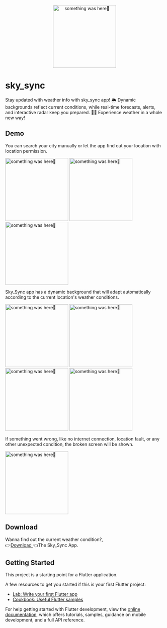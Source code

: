 
<p align="center">
    <img width="200" src="https://github.com/user-attachments/assets/ac576ec0-9de4-4f99-809f-341c9712da60" alt="something was here🤔">
</p>

# sky_sync
Stay updated with weather info with sky_sync app! 🌦️ Dynamic backgrounds reflect current conditions, while real-time forecasts, alerts, and interactive radar keep you prepared. 🌈✨ Experience weather in a whole new way!

## Demo
You can search your city manually or let the app find out your location with location permission.
<p> 
  <img width="200" src="https://github.com/user-attachments/assets/754addb0-8525-4d0c-936f-33962040466b" alt="something was here🤔">
   <img width="200" src="https://github.com/user-attachments/assets/6e36d51e-0610-4995-8373-279a4898caf6" alt="something was here🤔">
   <img width="200" src="https://github.com/user-attachments/assets/c93f2b6b-3e6d-4695-9fb1-fe99e3e03593" alt="something was here🤔">
</p>

Sky_Sync app has a dynamic background that will adapt automatically according to the current location's weather conditions.
<p> 
    
  <img width="200" src="https://github.com/user-attachments/assets/517cc607-0410-46b4-b0ca-7222e5ae615d" alt="something was here🤔">
    <img width="200" src="https://github.com/user-attachments/assets/7808deb4-444e-4321-8554-b383d3fe8138" alt="something was here🤔">
     <img width="200" src="https://github.com/user-attachments/assets/cffe6a60-7aa9-4c6d-9b2e-e3da8c9e5d92" alt="something was here🤔">
    <img width="200" src="https://github.com/user-attachments/assets/4086fb28-57f2-4760-a8e4-b37310e07908" alt="something was here🤔">
</p>

If something went wrong, like no internet connection, location fault, or any other unexpected condition, the broken screen will be shown.

<p>
    
<img width="200" src="https://github.com/user-attachments/assets/5546c486-77fb-4807-b0e7-df80b1df734f" alt="something was here🤔">

</p>

## Download

Wanna find out the current weather condition?,
<br>
👉[Download ](https://mega.nz/file/uNFylbBI#FGNyZp1axjkVSnrqcML2LzxoMFOOSHRQ0DGaWnDJTls)👈The Sky_Sync App.

## Getting Started

This project is a starting point for a Flutter application.

A few resources to get you started if this is your first Flutter project:

- [Lab: Write your first Flutter app](https://docs.flutter.dev/get-started/codelab)
- [Cookbook: Useful Flutter samples](https://docs.flutter.dev/cookbook)

For help getting started with Flutter development, view the
[online documentation](https://docs.flutter.dev/), which offers tutorials,
samples, guidance on mobile development, and a full API reference.
